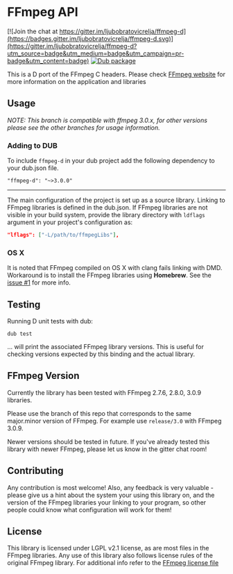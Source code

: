 # FFmpeg API 

[![Join the chat at https://gitter.im/ljubobratovicrelja/ffmpeg-d](https://badges.gitter.im/ljubobratovicrelja/ffmpeg-d.svg)](https://gitter.im/ljubobratovicrelja/ffmpeg-d?utm_source=badge&utm_medium=badge&utm_campaign=pr-badge&utm_content=badge)
[![Dub package](https://img.shields.io/badge/dub-package-FF4081.svg)](http://code.dlang.org/packages/ffmpeg-d)

This is a D port of the FFmpeg C headers. Please check [FFmpeg website](https://www.ffmpeg.org/) for more information on the application and libraries 


## Usage

_NOTE: This branch is compatible with ffmpeg 3.0.x, for other versions please see the other branches for usage information._

### Adding to DUB

To include `ffmpeg-d` in your dub project add the following dependency to your dub.json file.

```
"ffmpeg-d": "~>3.0.0"
```

---

The main configuration of the project is set up as a source library. Linking to FFmpeg libraries is defined
in the dub.json. If FFmpeg libraries are not visible in your build system, provide the library directory with ```ldflags``` 
argument in your project's configuration as:

```json
"lflags": ["-L/path/to/ffmpegLibs"],
```


### OS X

It is noted that FFmpeg compiled on OS X with clang fails linking with DMD. Workaround is to install the FFmpeg libraries using **Homebrew**. See the [issue #1](https://github.com/ljubobratovicrelja/ffmpeg-d/issues/1) for more info.


## Testing

Running D unit tests with dub:
```
dub test
```

... will print the associated FFmpeg library versions. This is useful for checking versions expected by this binding and the actual library.


## FFmpeg Version

Currently the library has been tested with FFmpeg 2.7.6, 2.8.0, 3.0.9 libraries.

Please use the branch of this repo that corresponds to the same major.minor version of FFmpeg. For example use `release/3.0` with FFmpeg 3.0.9.

Newer versions should be tested in future. If you've already tested this library with newer FFmpeg, please let us know in the gitter chat room!


## Contributing

Any contribution is most welcome! Also, any feedback is very valuable - please give us a hint about the system your using this library on, and
the version of the FFmpeg libraries your linking to your program, so other people could know what configuration will work for them!


## License

This library is licensed under LGPL v2.1 license, as are most files in the FFmpeg libraries. Any use of this library
also follows license rules of the original FFmpeg library. For additional info refer to the 
[FFmpeg license file](https://github.com/FFmpeg/FFmpeg/blob/master/LICENSE.md)

